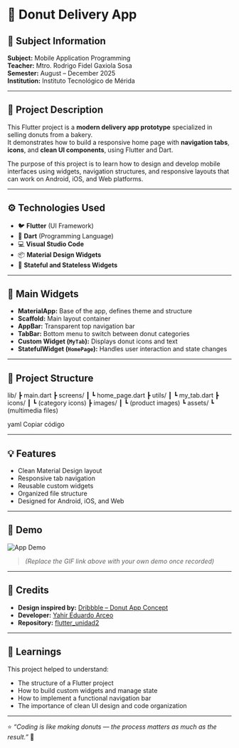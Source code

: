 # 🍩 Donut Delivery App

## 📘 Subject Information
**Subject:** Mobile Application Programming  
**Teacher:** Mtro. Rodrigo Fidel Gaxiola Sosa  
**Semester:** August – December 2025  
**Institution:** Instituto Tecnológico de Mérida  

---

## 🎯 Project Description
This Flutter project is a **modern delivery app prototype** specialized in selling donuts from a bakery.  
It demonstrates how to build a responsive home page with **navigation tabs**, **icons**, and **clean UI components**, using Flutter and Dart.

The purpose of this project is to learn how to design and develop mobile interfaces using widgets, navigation structures, and responsive layouts that can work on Android, iOS, and Web platforms.

---

## ⚙️ Technologies Used
- 🐦 **Flutter** (UI Framework)
- 💎 **Dart** (Programming Language)
- 💻 **Visual Studio Code**
- 📦 **Material Design Widgets**
- 🧱 **Stateful and Stateless Widgets**

---

## 🧩 Main Widgets
- **MaterialApp:** Base of the app, defines theme and structure  
- **Scaffold:** Main layout container  
- **AppBar:** Transparent top navigation bar  
- **TabBar:** Bottom menu to switch between donut categories  
- **Custom Widget (`MyTab`):** Displays donut icons and text  
- **StatefulWidget (`HomePage`):** Handles user interaction and state changes  

---

## 📁 Project Structure
lib/
┣ main.dart
┣ screens/
┃ ┗ home_page.dart
┣ utils/
┃ ┗ my_tab.dart
┣ icons/
┃ ┗ (category icons)
┣ images/
┃ ┗ (product images)
┗ assets/
┗ (multimedia files)

yaml
Copiar código

---

## 💡 Features
- Clean Material Design layout  
- Responsive tab navigation  
- Reusable custom widgets  
- Organized file structure  
- Designed for Android, iOS, and Web  

---

## 🎥 Demo
![App Demo](https://media.giphy.com/media/v1.Y2lkPTc5MGI3NjExd2NwZml1eXRldm9sZWlnczJxZHVnc2p1NXZjZGJldjZ5eXRqa2xneSZlcD12MV9naWZzX3NlYXJjaCZjdD1n/26FPpMHLmCjj5brqo/giphy.gif)

> *(Replace the GIF link above with your own demo once recorded)*

---

## 🙌 Credits
- **Design inspired by:** [Dribbble – Donut App Concept](https://dribbble.com/)
- **Developer:** [Yahir Eduardo Arceo](https://github.com/yahireduardo)
- **Repository:** [flutter_unidad2](https://github.com/yahireduardo/flutter_unidad2)

---

## 🧠 Learnings
This project helped to understand:
- The structure of a Flutter project  
- How to build custom widgets and manage state  
- How to implement a functional navigation bar  
- The importance of clean UI design and code organization  


---

⭐ *“Coding is like making donuts — the process matters as much as the result.”* 🍩